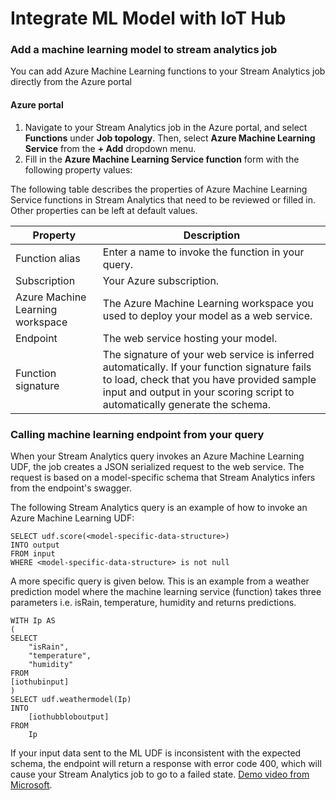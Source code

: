 # Integrate ML Model with IoT Hub

### Add a machine learning model to stream analytics job <a href="#add-a-machine-learning-model-to-your-job" id="add-a-machine-learning-model-to-your-job"></a>

You can add Azure Machine Learning functions to your Stream Analytics job directly from the Azure portal

#### Azure portal <a href="#azure-portal" id="azure-portal"></a>

1. Navigate to your Stream Analytics job in the Azure portal, and select **Functions** under **Job topology**. Then, select **Azure Machine Learning Service** from the **+ Add** dropdown menu.
2. Fill in the **Azure Machine Learning Service function** form with the following property values:

The following table describes the properties of Azure Machine Learning Service functions in Stream Analytics that need to be reviewed or filled in. Other properties can be left at default values.

| Property                         | Description                                                                                                                                                                                                              |
| -------------------------------- | ------------------------------------------------------------------------------------------------------------------------------------------------------------------------------------------------------------------------ |
| Function alias                   | Enter a name to invoke the function in your query.                                                                                                                                                                       |
| Subscription                     | Your Azure subscription.                                                                                                                                                                                                 |
| Azure Machine Learning workspace | The Azure Machine Learning workspace you used to deploy your model as a web service.                                                                                                                                     |
| Endpoint                         | The web service hosting your model.                                                                                                                                                                                      |
| Function signature               | The signature of your web service is inferred automatically. If your function signature fails to load, check that you have provided sample input and output in your scoring script to automatically generate the schema. |

### Calling machine learning endpoint from your query <a href="#calling-machine-learning-endpoint-from-your-query" id="calling-machine-learning-endpoint-from-your-query"></a>

When your Stream Analytics query invokes an Azure Machine Learning UDF, the job creates a JSON serialized request to the web service. The request is based on a model-specific schema that Stream Analytics infers from the endpoint's swagger.

The following Stream Analytics query is an example of how to invoke an Azure Machine Learning UDF:

```
SELECT udf.score(<model-specific-data-structure>)
INTO output
FROM input
WHERE <model-specific-data-structure> is not null
```

A more specific query is given below. This is an example from a weather prediction model where the machine learning service (function) takes three parameters i.e. isRain, temperature, humidity and returns predictions.

```
WITH Ip AS
(
SELECT 
    "isRain",
    "temperature",
    "humidity"
FROM
[iothubinput]
)
SELECT udf.weathermodel(Ip)
INTO
    [iothubbloboutput]
FROM
    Ip
```

If your input data sent to the ML UDF is inconsistent with the expected schema, the endpoint will return a response with error code 400, which will cause your Stream Analytics job to go to a failed state. [Demo video from Microsoft](https://www.microsoft.com/en-us/videoplayer/embed/RE4RMir?postJsllMsg=true).
